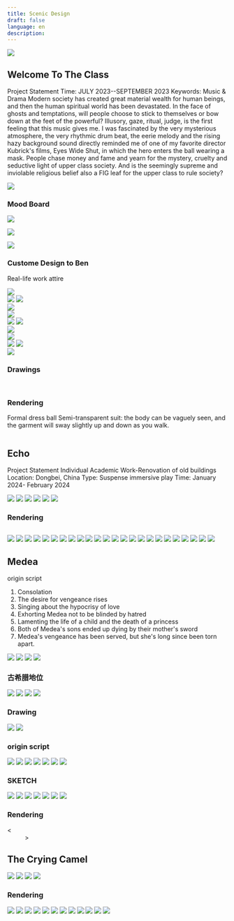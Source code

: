 ```yaml
---
title: Scenic Design
draft: false
language: en
description: 
---
```


 <audio controls src="/mp3/0.mp3" style="display:none"  ></audio>
 
![](/images/scenicdesign/class/title.png)

## Welcome To The Class

Project Statement
Time: JULY 2023--SEPTEMBER 2023
Keywords: Music	& Drama
Modern society has created great material wealth for human beings, and then the human spiritual world has been devastated. In the face of ghosts and temptations, will people choose to stick to themselves or bow down at the feet of the powerful?
Illusory, gaze, ritual, judge, is the first feeling that this music gives me. I was fascinated by the very mysterious atmosphere, the very rhythmic drum beat, the eerie melody and the rising hazy background sound directly reminded me of one of my favorite director Kubrick's films, Eyes Wide Shut, in which the hero enters the ball wearing a mask. People chase money and fame and yearn for the mystery, cruelty and seductive light of upper class society. And is the seemingly supreme and inviolable religious belief also a FIG leaf for the upper class to rule society?



![](/images/scenicdesign/class/100.jpg)


### Mood Board


![](/images/scenicdesign/class/Mood/1.png)

![](/images/scenicdesign/class/Mood/2.png)

![](/images/scenicdesign/class/6.png)


### Custome Design to Ben

Real-life work attire



<div class=" columns-2">
  <div > <img class="w-full " src="/images/scenicdesign/class/ben/4.jpg" /> </div>
  <div >
       <div class="columns-2">
            <img  src="/images/scenicdesign/class/ben/1.jpg" />
            <img  src="/images/scenicdesign/class/ben/2.jpg" />
        </div>
        <img  src="/images/scenicdesign/class/ben/3.jpg" />
  </div>
</div>



<div class=" columns-2">
  <div > <img class="w-full " src="/images/scenicdesign/class/ben/8.jpg" /> </div>
  <div >
       <div class="columns-2">
            <img  src="/images/scenicdesign/class/ben/5.jpg" />
            <img  src="/images/scenicdesign/class/ben/6.jpg" />
        </div>
        <img  src="/images/scenicdesign/class/ben/7.jpg" />
  </div>
</div>



<div class=" columns-2">
  <div > <img class="w-full " src="/images/scenicdesign/class/ben/12.jpg" /> </div>
  <div >
       <div class="columns-2">
            <img  src="/images/scenicdesign/class/ben/9.jpg" />
            <img  src="/images/scenicdesign/class/ben/10.jpg" />
        </div>
        <img  src="/images/scenicdesign/class/ben/11.jpg" />
  </div>
</div>




### Drawings

  <!-- Swiper -->
<div class="max-w-4xl mx-auto mt-8 mb-2" style="overflow:hidden">
  <div class="swiper-container-drawings" style="">
    <div class=" swiper-wrapper" >
      <div class="swiper-slide">
        <img src="/images/scenicdesign/class/Drawings/1.png" alt="" /> 
      </div>
      <div class=" swiper-slide">
            <img src="/images/scenicdesign/class/Drawings/2.png" alt="">
            <img src="/images/scenicdesign/class/Drawings/3.png" alt="">
      </div>
    </div>
  </div></div>








### Rendering

Formal dress
ball
Semi-transparent suit: the body can be vaguely seen, and the garment will sway slightly up and down as you walk.

<div class="max-w-4xl mx-auto mt-8 mb-2" style="overflow:hidden">
  <div class="swiper-container-drawings" style="">
    <div class=" swiper-wrapper" >
      <div class="swiper-slide">
        <img src="/images/scenicdesign/class/Rendering/1.png" alt="" /> 
      </div>
      <div class=" swiper-slide">
            <img src="/images/scenicdesign/class/Rendering/2.png" alt="">
      </div>
       <div class=" swiper-slide">
            <img src="/images/scenicdesign/class/Rendering/3.png" alt="">
      </div>
       <div class=" swiper-slide">
            <img src="/images/scenicdesign/class/Rendering/4.png" alt="">
      </div>
       <div class=" swiper-slide">
            <img src="/images/scenicdesign/class/Rendering/5.png" alt="">
      </div>
       <div class=" swiper-slide">
            <img src="/images/scenicdesign/class/Rendering/6.png" alt="">
      </div>
    </div>
  </div></div>


## Echo

Project Statement
Individual Academic Work-Renovation of old buildings
Location: Dongbei, China
Type: Suspense immersive play
Time: January 2024- February 2024

![](/images/scenicdesign/class/Echo/1.png)
![](/images/scenicdesign/class/Echo/2.png)
![](/images/scenicdesign/class/Echo/3.png)
![](/images/scenicdesign/class/Echo/4.png)
![](/images/scenicdesign/class/Echo/5.png)
![](/images/scenicdesign/class/Echo/6.png)

### Rendering


<div class="max-w-4xl mx-auto mt-8 mb-2" style="overflow:hidden">
  <div class="swiper-container-drawings" style="">
    <div class=" swiper-wrapper" >
      <div class="swiper-slide">
        <img src="/images/scenicdesign/class/Echo/Rendering/1.png" alt="" /> 
      </div>
      <div class=" swiper-slide">
            <img src="/images/scenicdesign/class/Echo/Rendering/2.png" alt="">
      </div>
       <div class=" swiper-slide">
            <img src="/images/scenicdesign/class/Echo/Rendering/3.png" alt="">
      </div>
       <div class=" swiper-slide">
            <img src="/images/scenicdesign/class/Echo/Rendering/4.png" alt="">
      </div>
       <div class=" swiper-slide">
            <img src="/images/scenicdesign/class/Echo/Rendering/5.png" alt="">
      </div>
       <div class=" swiper-slide">
            <img src="/images/scenicdesign/class/Echo/Rendering/6.png" alt="">
      </div>
       <div class=" swiper-slide">
            <img src="/images/scenicdesign/class/Echo/Rendering/7.png" alt="">
      </div>
       <div class=" swiper-slide">
            <img src="/images/scenicdesign/class/Echo/Rendering/8.png" alt="">
      </div>
       <div class=" swiper-slide">
            <img src="/images/scenicdesign/class/Echo/Rendering/9.png" alt="">
      </div>
       <div class=" swiper-slide">
            <img src="/images/scenicdesign/class/Echo/Rendering/10.png" alt="">
      </div>
    </div>
  </div></div>

![](/images/scenicdesign/class/Echo/Rendering/1.png)
![](/images/scenicdesign/class/Echo/Rendering/2.png)
![](/images/scenicdesign/class/Echo/Rendering/3.png)
![](/images/scenicdesign/class/Echo/Rendering/4.png)
![](/images/scenicdesign/class/Echo/Rendering/5.png)
![](/images/scenicdesign/class/Echo/Rendering/6.png)
![](/images/scenicdesign/class/Echo/Rendering/7.png)
![](/images/scenicdesign/class/Echo/Rendering/8.png)
![](/images/scenicdesign/class/Echo/Rendering/9.png)
![](/images/scenicdesign/class/Echo/Rendering/10.png)
![](/images/scenicdesign/class/Echo/Rendering/11.png)
![](/images/scenicdesign/class/Echo/Rendering/12.png)
![](/images/scenicdesign/class/Echo/Rendering/13.png)
![](/images/scenicdesign/class/Echo/Rendering/14.png)
![](/images/scenicdesign/class/Echo/Rendering/15.png)
![](/images/scenicdesign/class/Echo/Rendering/16.png)
![](/images/scenicdesign/class/Echo/Rendering/17.png)
![](/images/scenicdesign/class/Echo/Rendering/18.png)
![](/images/scenicdesign/class/Echo/Rendering/19.png)
![](/images/scenicdesign/class/Echo/Rendering/20.png)
![](/images/scenicdesign/class/Echo/Rendering/21.png)
![](/images/scenicdesign/class/Echo/Rendering/22.png)
![](/images/scenicdesign/class/Echo/Rendering/23.png)
![](/images/scenicdesign/class/Echo/Rendering/24.png)

## Medea

origin script

1. Consolation
2. The desire for vengeance rises
3. Singing about the hypocrisy of love
4. Exhorting Medea not to be blinded by hatred
5. Lamenting the life of a child and the death of a princess
6. Both of Medea's sons ended up dying by their mother's sword
7. Medea's vengeance has been served, but she's long since been torn apart.
 
![](/images/scenicdesign/class/Medea/1.png)
![](/images/scenicdesign/class/Medea/2.png)
![](/images/scenicdesign/class/Medea/3.png)
![](/images/scenicdesign/class/Medea/4.png)

### 古希腊地位

![](/images/scenicdesign/class/Medea/xl/1.png)
![](/images/scenicdesign/class/Medea/xl/2.png)
![](/images/scenicdesign/class/Medea/xl/3.png)
![](/images/scenicdesign/class/Medea/xl/4.png)


### Drawing

![](/images/scenicdesign/class/Medea/Drawing/1.png)
![](/images/scenicdesign/class/Medea/Drawing/2.png)


### origin script

![](/images/scenicdesign/class/Medea/script/1.png)
![](/images/scenicdesign/class/Medea/script/2.png)
![](/images/scenicdesign/class/Medea/script/3.png)
![](/images/scenicdesign/class/Medea/script/4.png)
![](/images/scenicdesign/class/Medea/script/5.png)
![](/images/scenicdesign/class/Medea/script/6.png)
![](/images/scenicdesign/class/Medea/script/7.png)


### SKETCH

![](/images/scenicdesign/class/Medea/SKETCH/1.png)
![](/images/scenicdesign/class/Medea/SKETCH/2.png)
![](/images/scenicdesign/class/Medea/SKETCH/3.png)
![](/images/scenicdesign/class/Medea/SKETCH/4.png)
![](/images/scenicdesign/class/Medea/SKETCH/5.png)
![](/images/scenicdesign/class/Medea/SKETCH/6.png)
![](/images/scenicdesign/class/Medea/SKETCH/7.png)



### Rendering



<div class="flex">
 <div class="flex-none w-24 swiper-button-next10" style="margin:auto 0;padding-right:40px"> < </div>
 <div>
 <div class="w-full max-w-4xl mx-auto mt-8 mb-2" style="overflow:hidden">
  <div class="swiper-container-medea-render" style="">
    <div class=" swiper-wrapper" >
      <div class="swiper-slide">
        <img src="/images/scenicdesign/class/Medea/Rendering/1.png" alt="" /> 
      </div>
      <div class=" swiper-slide">
            <img src="/images/scenicdesign/class/Medea/Rendering/2.png" alt="">
      </div>
       <div class=" swiper-slide">
            <img src="/images/scenicdesign/class/Medea/Rendering/3.png" alt="">
      </div>
       <div class=" swiper-slide">
            <img src="/images/scenicdesign/class/Medea/Rendering/4.png" alt="">
      </div>
       <div class=" swiper-slide">
            <img src="/images/scenicdesign/class/Medea/Rendering/5.png" alt="">
      </div>
       <div class=" swiper-slide">
            <img src="/images/scenicdesign/class/Echo/Rendering/6.png" alt="">
      </div>
    </div>
  </div></div>
  </div>
 <div class="flex-none w-24 swiper-button-next10" style="margin:auto 0;padding-left:40px"> > </div>
 
</div>



## The Crying Camel

![](/images/scenicdesign/class/Camel/1.png)
![](/images/scenicdesign/class/Camel/2.png)
![](/images/scenicdesign/class/Camel/3.png)
![](/images/scenicdesign/class/Camel/4.png)


### Rendering

![](/images/scenicdesign/class/Camel/Rendering/1.png)
![](/images/scenicdesign/class/Camel/Rendering/2.png)
![](/images/scenicdesign/class/Camel/Rendering/3.png)
![](/images/scenicdesign/class/Camel/Rendering/4.png)
![](/images/scenicdesign/class/Camel/Rendering/5.png)
![](/images/scenicdesign/class/Camel/Rendering/6.png)
![](/images/scenicdesign/class/Camel/Rendering/7.png)
![](/images/scenicdesign/class/Camel/Rendering/8.png)
![](/images/scenicdesign/class/Camel/Rendering/9.png)
![](/images/scenicdesign/class/Camel/Rendering/10.png)
![](/images/scenicdesign/class/Camel/Rendering/11.png)
![](/images/scenicdesign/class/Camel/Rendering/12.png)



<script>   
  var mySwiper = new Swiper ('.swiper-container-medea-render',{
      navigation: {
        nextEl: '.swiper-button-next10',
        prevEl: '.swiper-button-prev10',
      },
      loop: true,
  })
     //     var swiper = new Swiper('.swiper-container');     
        var mySwiper = new Swiper ('.swiper-container-drawings', {
          direction: 'horizontal', // 垂直切换选项
          loop: true, // 循环模式选项
          autoplay:true,
          noSwipingClass : 'scroll-wrap',
          
        //   // 如果需要分页器 
        //   pagination: {
        //     el: '.swiper-pagination',
        //   },
          
          // 如果需要前进后退按钮
        //   navigation: {
        //     nextEl: '.swiper-button-next',
        //     prevEl: '.swiper-button-prev',
        //   },
        //   // 如果需要滚动条
        //   scrollbar: {
        //     el: '.swiper-scrollbar',
        //   },
        })        
</script>
